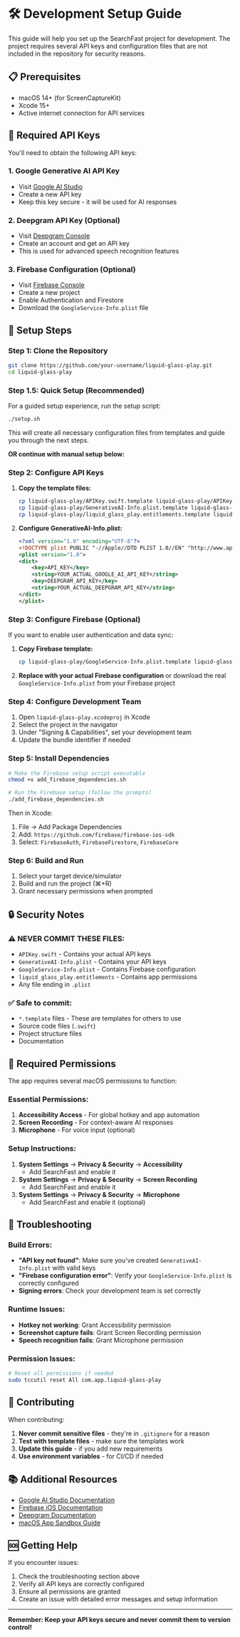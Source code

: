 # 🛠️ Development Setup Guide

This guide will help you set up the SearchFast project for development. The project requires several API keys and configuration files that are not included in the repository for security reasons.

## 📋 Prerequisites

- macOS 14+ (for ScreenCaptureKit)
- Xcode 15+
- Active internet connection for API services

## 🔑 Required API Keys

You'll need to obtain the following API keys:

### 1. Google Generative AI API Key
- Visit [Google AI Studio](https://ai.google.dev/tutorials/setup)
- Create a new API key
- Keep this key secure - it will be used for AI responses

### 2. Deepgram API Key (Optional)
- Visit [Deepgram Console](https://console.deepgram.com/)
- Create an account and get an API key
- This is used for advanced speech recognition features

### 3. Firebase Configuration (Optional)
- Visit [Firebase Console](https://console.firebase.google.com/)
- Create a new project
- Enable Authentication and Firestore
- Download the `GoogleService-Info.plist` file

## 🚀 Setup Steps

### Step 1: Clone the Repository
```bash
git clone https://github.com/your-username/liquid-glass-play.git
cd liquid-glass-play
```

### Step 1.5: Quick Setup (Recommended)
For a guided setup experience, run the setup script:
```bash
./setup.sh
```
This will create all necessary configuration files from templates and guide you through the next steps.

**OR continue with manual setup below:**

### Step 2: Configure API Keys
1. **Copy the template files:**
   ```bash
   cp liquid-glass-play/APIKey.swift.template liquid-glass-play/APIKey.swift
   cp liquid-glass-play/GenerativeAI-Info.plist.template liquid-glass-play/GenerativeAI-Info.plist
   cp liquid-glass-play/liquid_glass_play.entitlements.template liquid-glass-play/liquid_glass_play.entitlements
   ```

2. **Configure GenerativeAI-Info.plist:**
   ```xml
   <?xml version="1.0" encoding="UTF-8"?>
   <!DOCTYPE plist PUBLIC "-//Apple//DTD PLIST 1.0//EN" "http://www.apple.com/DTDs/PropertyList-1.0.dtd">
   <plist version="1.0">
   <dict>
       <key>API_KEY</key>
       <string>YOUR_ACTUAL_GOOGLE_AI_API_KEY</string>
       <key>DEEPGRAM_API_KEY</key>
       <string>YOUR_ACTUAL_DEEPGRAM_API_KEY</string>
   </dict>
   </plist>
   ```

### Step 3: Configure Firebase (Optional)
If you want to enable user authentication and data sync:

1. **Copy Firebase template:**
   ```bash
   cp liquid-glass-play/GoogleService-Info.plist.template liquid-glass-play/GoogleService-Info.plist
   ```

2. **Replace with your actual Firebase configuration** or download the real `GoogleService-Info.plist` from your Firebase project

### Step 4: Configure Development Team
1. Open `liquid-glass-play.xcodeproj` in Xcode
2. Select the project in the navigator
3. Under "Signing & Capabilities", set your development team
4. Update the bundle identifier if needed

### Step 5: Install Dependencies
```bash
# Make the Firebase setup script executable
chmod +x add_firebase_dependencies.sh

# Run the Firebase setup (follow the prompts)
./add_firebase_dependencies.sh
```

Then in Xcode:
1. File → Add Package Dependencies
2. Add: `https://github.com/firebase/firebase-ios-sdk`
3. Select: `FirebaseAuth`, `FirebaseFirestore`, `FirebaseCore`

### Step 6: Build and Run
1. Select your target device/simulator
2. Build and run the project (⌘+R)
3. Grant necessary permissions when prompted

## 🔒 Security Notes

### ⚠️ NEVER COMMIT THESE FILES:
- `APIKey.swift` - Contains your actual API keys
- `GenerativeAI-Info.plist` - Contains your API keys
- `GoogleService-Info.plist` - Contains Firebase configuration
- `liquid_glass_play.entitlements` - Contains app permissions
- Any file ending in `.plist`

### ✅ Safe to commit:
- `*.template` files - These are templates for others to use
- Source code files (`.swift`)
- Project structure files
- Documentation

## 📱 Required Permissions

The app requires several macOS permissions to function:

### Essential Permissions:
1. **Accessibility Access** - For global hotkey and app automation
2. **Screen Recording** - For context-aware AI responses
3. **Microphone** - For voice input (optional)

### Setup Instructions:
1. **System Settings** → **Privacy & Security** → **Accessibility**
   - Add SearchFast and enable it
2. **System Settings** → **Privacy & Security** → **Screen Recording**
   - Add SearchFast and enable it
3. **System Settings** → **Privacy & Security** → **Microphone**
   - Add SearchFast and enable it (optional)

## 🐛 Troubleshooting

### Build Errors:
- **"API key not found"**: Make sure you've created `GenerativeAI-Info.plist` with valid keys
- **"Firebase configuration error"**: Verify your `GoogleService-Info.plist` is correctly configured
- **Signing errors**: Check your development team is set correctly

### Runtime Issues:
- **Hotkey not working**: Grant Accessibility permission
- **Screenshot capture fails**: Grant Screen Recording permission
- **Speech recognition fails**: Grant Microphone permission

### Permission Issues:
```bash
# Reset all permissions if needed
sudo tccutil reset All com.app.liquid-glass-play
```

## 🤝 Contributing

When contributing:
1. **Never commit sensitive files** - they're in `.gitignore` for a reason
2. **Test with template files** - make sure the templates work
3. **Update this guide** - if you add new requirements
4. **Use environment variables** - for CI/CD if needed

## 📚 Additional Resources

- [Google AI Studio Documentation](https://ai.google.dev/docs)
- [Firebase iOS Documentation](https://firebase.google.com/docs/ios/setup)
- [Deepgram Documentation](https://developers.deepgram.com/)
- [macOS App Sandbox Guide](https://developer.apple.com/documentation/security/app_sandbox)

## 🆘 Getting Help

If you encounter issues:
1. Check the troubleshooting section above
2. Verify all API keys are correctly configured
3. Ensure all permissions are granted
4. Create an issue with detailed error messages and setup information

---

**Remember: Keep your API keys secure and never commit them to version control!** 